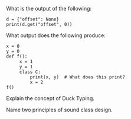 
What is the output of the following:

```
d = {"offset": None}
print(d.get("offset", 0))
```

What output does the following produce:

```
x = 0
y = 0
def f():
     x = 1
     y = 1
     class C:
         print(x, y)  # What does this print?
         x = 2
f()
```

Explain the concept of Duck Typing.


Name two principles of sound class design. 

